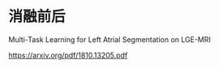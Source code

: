 # 消融前后 
Multi-Task Learning for Left Atrial Segmentation on LGE-MRI

https://arxiv.org/pdf/1810.13205.pdf


